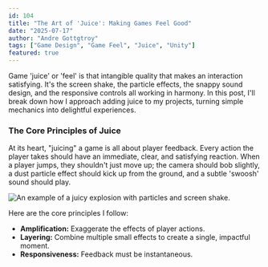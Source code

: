 ```yaml
---
id: 104
title: "The Art of 'Juice': Making Games Feel Good"
date: "2025-07-17"
author: "Andre Gottgtroy"
tags: ["Game Design", "Game Feel", "Juice", "Unity"]
featured: true
---
```


Game 'juice' or 'feel' is that intangible quality that makes an interaction satisfying. It's the screen shake, the particle effects, the snappy sound design, and the responsive controls all working in harmony. In this post, I'll break down how I approach adding juice to my projects, turning simple mechanics into delightful experiences.

### The Core Principles of Juice

At its heart, "juicing" a game is all about player feedback. Every action the player takes should have an immediate, clear, and satisfying reaction. When a player jumps, they shouldn't just move up; the camera should bob slightly, a dust particle effect should kick up from the ground, and a subtle 'swoosh' sound should play.

![An example of a juicy explosion with particles and screen shake.](https://placehold.co/1200x600/18181b/8b5cf6?text=Juicy+Explosion+Effect)

Here are the core principles I follow:

* **Amplification:** Exaggerate the effects of player actions.
* **Layering:** Combine multiple small effects to create a single, impactful moment.
* **Responsiveness:** Feedback must be instantaneous.